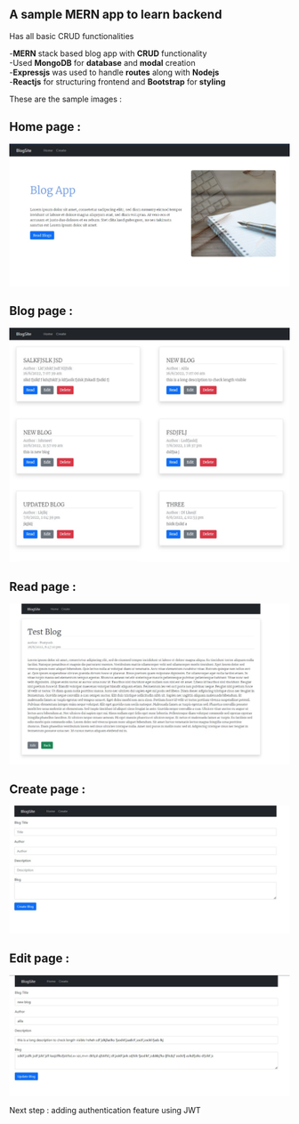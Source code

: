 ## A sample MERN app to learn backend
Has all basic CRUD functionalities

-**MERN** stack based blog app with **CRUD** functionality \
-Used **MongoDB** for **database** and **modal** creation \
-**Expressjs** was used to handle **routes** along with **Nodejs** \
-**Reactjs** for structuring frontend and **Bootstrap** for **styling**

These are the sample images :
## Home page : 
![home page](/images/home2.jpg)

## Blog page :
![blog page](/images/home.jpg)

## Read page :
![read page](/images/read.jpg)

## Create page : 
![create page](/images/create.jpg)

## Edit page : 
![edit page](/images/edit.jpg)

Next step : adding authentication feature using JWT
